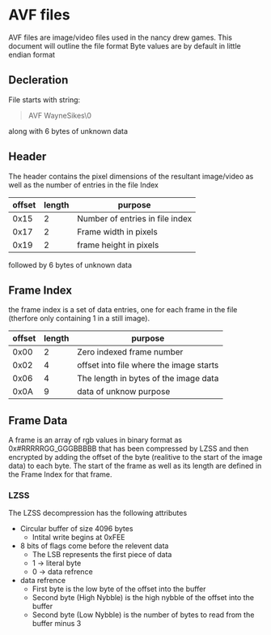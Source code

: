 # AVF files

AVF files are image/video files used in the nancy drew games. This document will outline the file format
Byte values are by default in little endian format

## Decleration

File starts with string:

> AVF WayneSikes\0

along with 6 bytes of unknown data

## Header

The header contains the pixel dimensions of the resultant image/video as well as the number of entries in the file Index

| offset | length | purpose                         |
|--------|--------|---------------------------------|
| 0x15   | 2      | Number of entries in file index |
| 0x17   | 2      | Frame width in pixels           |
| 0x19   | 2      | frame height in pixels          |

followed by 6 bytes of unknown data

## Frame Index

the frame index is a set of data entries, one for each frame in the file (therfore only containing 1 in a still image). 

| offset | length | purpose                                 |
|--------|--------|-----------------------------------------|
| 0x00   | 2      | Zero indexed frame number               |
| 0x02   | 4      | offset into file where the image starts |
| 0x06   | 4      | The length in bytes of the image data   |
| 0x0A   | 9      | data of unknow purpose                  |

## Frame Data

A frame is an array of rgb values in binary format as 0x#RRRRRGG_GGGBBBBB that has been compressed by LZSS and then encrypted by adding the offset of the byte (realitive to the start of the image data) to each byte. The start of the frame as well as its length are defined in the Frame Index for that frame.

### LZSS

The LZSS decompression has the following attributes

* Circular buffer of size 4096 bytes
    - Intital write begins at 0xFEE
* 8 bits of flags come before the relevent data
    - The LSB represents the first piece of data
    - 1 -> literal byte
    - 0 -> data refrence
* data refrence
    - First byte is the low byte of the offset into the buffer
    - Second byte (High Nybble) is the high nybble of the offset into the buffer
    - Second byte (Low Nybble) is the number of bytes to read from the buffer minus 3
